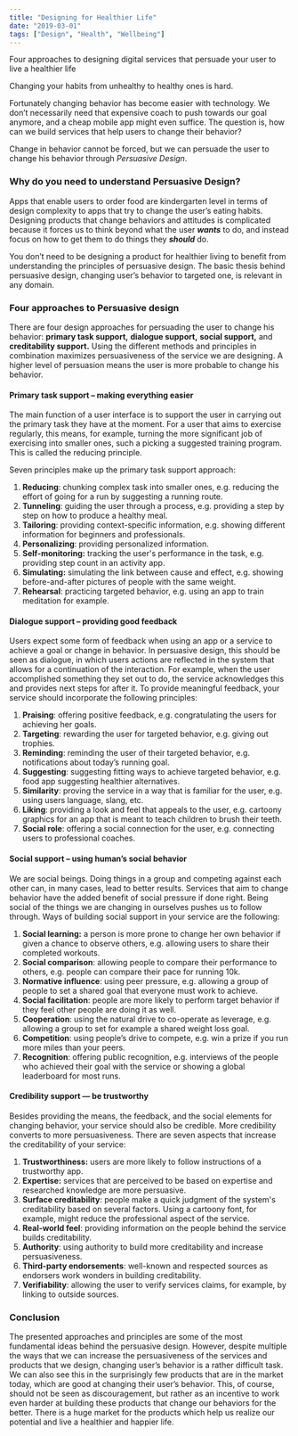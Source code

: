```yaml
---
title: "Designing for Healthier Life"
date: "2019-03-01"
tags: ["Design", "Health", "Wellbeing"]
---
```


Four approaches to designing digital services that persuade your user to live a healthier life

Changing your habits from unhealthy to healthy ones is hard.

Fortunately changing behavior has become easier with technology. We don’t necessarily need that expensive coach to push towards our goal anymore, and a cheap mobile app might even suffice. The question is, how can we build services that help users to change their behavior?

Change in behavior cannot be forced, but we can persuade the user to change his behavior through _Persuasive Design_.

### Why do you need to understand Persuasive Design?

Apps that enable users to order food are kindergarten level in terms of design complexity to apps that try to change the user’s eating habits. Designing products that change behaviors and attitudes is complicated because it forces us to think beyond what the user **_wants_** to do, and instead focus on how to get them to do things they **_should_** do.

You don’t need to be designing a product for healthier living to benefit from understanding the principles of persuasive design. The basic thesis behind persuasive design, changing user’s behavior to targeted one, is relevant in any domain.

### Four approaches to Persuasive design

There are four design approaches for persuading the user to change his behavior: **primary task support,** **dialogue support,** **social support,** and **creditability support.** Using the different methods and principles in combination maximizes persuasiveness of the service we are designing. A higher level of persuasion means the user is more probable to change his behavior.

#### Primary task support – making everything easier

The main function of a user interface is to support the user in carrying out the primary task they have at the moment. For a user that aims to exercise regularly, this means, for example, turning the more significant job of exercising into smaller ones, such a picking a suggested training program. This is called the reducing principle.

Seven principles make up the primary task support approach:

1. **Reducing**: chunking complex task into smaller ones, e.g. reducing the effort of going for a run by suggesting a running route.
2. **Tunneling**: guiding the user through a process, e.g. providing a step by step on how to produce a healthy meal.
3. **Tailoring**: providing context-specific information, e.g. showing different information for beginners and professionals.
4. **Personalizing**: providing personalized information.
5. **Self-monitoring:** tracking the user's performance in the task, e.g. providing step count in an activity app.
6. **Simulating:** simulating the link between cause and effect, e.g. showing before-and-after pictures of people with the same weight.
7. **Rehearsal**: practicing targeted behavior, e.g. using an app to train meditation for example.

#### Dialogue support – providing good feedback

Users expect some form of feedback when using an app or a service to achieve a goal or change in behavior. In persuasive design, this should be seen as dialogue, in which users actions are reflected in the system that allows for a continuation of the interaction. For example, when the user accomplished something they set out to do, the service acknowledges this and provides next steps for after it. To provide meaningful feedback, your service should incorporate the following principles:

1. **Praising**: offering positive feedback, e.g. congratulating the users for achieving her goals.
2. **Targeting**: rewarding the user for targeted behavior, e.g. giving out trophies.
3. **Reminding**: reminding the user of their targeted behavior, e.g. notifications about today’s running goal.
4. **Suggesting**: suggesting fitting ways to achieve targeted behavior, e.g. food app suggesting healthier alternatives.
5. **Similarity**: proving the service in a way that is familiar for the user, e.g. using users language, slang, etc.
6. **Liking**: providing a look and feel that appeals to the user, e.g. cartoony graphics for an app that is meant to teach children to brush their teeth.
7. **Social role**: offering a social connection for the user, e.g. connecting users to professional coaches.

#### Social support – using human’s social behavior

We are social beings. Doing things in a group and competing against each other can, in many cases, lead to better results. Services that aim to change behavior have the added benefit of social pressure if done right. Being social of the things we are changing in ourselves pushes us to follow through. Ways of building social support in your service are the following:

1. **Social learning:** a person is more prone to change her own behavior if given a chance to observe others, e.g. allowing users to share their completed workouts.
2. **Social comparison**: allowing people to compare their performance to others, e.g. people can compare their pace for running 10k.
3. **Normative influence**: using peer pressure, e.g. allowing a group of people to set a shared goal that everyone must work to achieve.
4. **Social facilitation**: people are more likely to perform target behavior if they feel other people are doing it as well.
5. **Cooperation**: using the natural drive to co-operate as leverage, e.g. allowing a group to set for example a shared weight loss goal.
6. **Competition**: using people’s drive to compete, e.g. win a prize if you run more miles than your peers.
7. **Recognition**: offering public recognition, e.g. interviews of the people who achieved their goal with the service or showing a global leaderboard for most runs.

#### Credibility support — be trustworthy

Besides providing the means, the feedback, and the social elements for changing behavior, your service should also be credible. More credibility converts to more persuasiveness. There are seven aspects that increase the creditability of your service:

1. **Trustworthiness:** users are more likely to follow instructions of a trustworthy app.
2. **Expertise:** services that are perceived to be based on expertise and researched knowledge are more persuasive.
3. **Surface creditability**: people make a quick judgment of the system's creditability based on several factors. Using a cartoony font, for example, might reduce the professional aspect of the service.
4. **Real-world feel**: providing information on the people behind the service builds creditability.
5. **Authority**: using authority to build more creditability and increase persuasiveness.
6. **Third-party endorsements**: well-known and respected sources as endorsers work wonders in building creditability.
7. **Verifiability**: allowing the user to verify services claims, for example, by linking to outside sources.

### Conclusion

The presented approaches and principles are some of the most fundamental ideas behind the persuasive design. However, despite multiple the ways that we can increase the persuasiveness of the services and products that we design, changing user’s behavior is a rather difficult task. We can also see this in the surprisingly few products that are in the market today, which are good at changing their user’s behavior. This, of course, should not be seen as discouragement, but rather as an incentive to work even harder at building these products that change our behaviors for the better. There is a huge market for the products which help us realize our potential and live a healthier and happier life.
